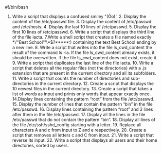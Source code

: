 #!/bin/bash
1. Write a script that displays a confused smiley "(Ôo)'. 2. Display the content of the /etc/passwd file. 3. Display the content of /etc/passwd and /etc/hosts. 4. Display the last 10 lines of /etc/passwd. 5. Display the first 10 lines of /etc/passwd. 6. Write a script that displays the third line of the file iacta. 7.Write a shell script that creates a file named exactly \*\\'"Best School"\'\\*$\?\*\*\*\*\*:) containing the text Best School ending by a new line. 8. Write a script that writes into the file ls_cwd_content the result of the command ls -la. If the file ls_cwd_content already exists, it should be overwritten. If the file ls_cwd_content does not exist, create it. 9. Write a script that duplicates the last line of the file iacta. 10. Write a script that deletes all the regular files (not the directories) with a .js extension that are present in the current directory and all its subfolders. 11. Write a script that counts the number of directories and sub-directories in the current directory. 12. Create a script that displays the 10 newest files in the current directory. 13. Create a script that takes a list of words as input and prints only words that appear exactly once. 14.Display lines containing the pattern “root” from the file /etc/passwd. 15. Display the number of lines that contain the pattern “bin” in the file /etc/passwd. 16. Display lines containing the pattern “root” and 3 lines after them in the file /etc/passwd. 17. Display all the lines in the file /etc/passwd that do not contain the pattern “bin”. 18. Display all lines of the file /etc/ssh/sshd_config starting with a letter. 19. Replace all characters A and c from input to Z and e respectively. 20. Create a script that removes all letters c and C from input. 21. Write a script that reverse its input. 22. Write a script that displays all users and their home directories, sorted by users.
